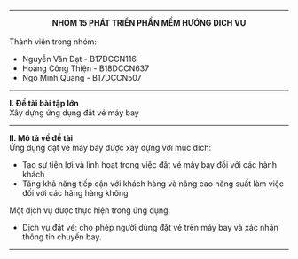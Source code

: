 ***
**<div align = "center">NHÓM 15 PHÁT TRIỂN PHẦN MỀM HƯỚNG DỊCH VỤ</div>**  
Thành viên trong nhóm:
* Nguyễn Văn Đạt - B17DCCN116  
* Hoàng Công Thiện - B18DCCN637
* Ngô Minh Quang - B17DCCN507  
  
***

**I. Đề tài bài tập lớn**  
Xây dựng ứng dụng đặt vé máy bay  
***
**II. Mô tả về đề tài**  
Ứng dụng đặt vé máy bay được xây dựng với mục đích:
* Tạo sự tiện lợi và linh hoạt trong việc đặt vé máy bay đối với các hành khách  
* Tăng khả năng tiếp cận với khách hàng và nâng cao năng suất làm việc đối với các hãng hàng không  
  
Một dịch vụ được thực hiện trong ứng dụng:
- Dịch vụ đặt vé: cho phép người dùng đặt vé trên máy bay và xác nhận thông tin chuyến bay.
***


